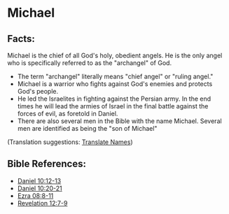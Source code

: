 # Michael #

## Facts: ##

Michael is the chief of all God's holy, obedient angels. He is the only angel who is specifically referred to as the "archangel" of God.

* The term "archangel" literally means "chief angel" or "ruling angel."
* Michael is a warrior who fights against God's enemies and protects God's people.
* He led the Israelites in fighting against the Persian army. In the end times he will lead the armies of Israel in the final battle against the forces of evil, as foretold in Daniel.
* There are also several men in the Bible with the name Michael. Several men are identified as being the "son of Michael"

(Translation suggestions: [Translate Names](en/ta-vol1/translate/man/translate-names))



## Bible References: ##

* [Daniel 10:12-13](en/tn/dan/help/10/12)
* [Daniel 10:20-21](en/tn/dan/help/10/20)
* [Ezra 08:8-11](en/tn/ezr/help/08/08)
* [Revelation 12:7-9](en/tn/rev/help/12/07)